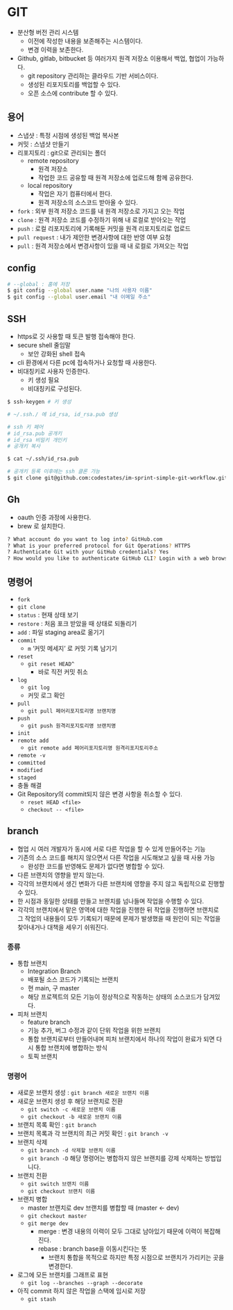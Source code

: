 # GIT

- 분산형 버전 관리 시스템
    - 이전에 작성한 내용을 보존해주는 시스템이다.
    - 변경 이력을 보존한다. 
- Github, gitlab, bitbucket 등 여러가지 원격 저장소 이용해서 백업, 협업이 가능하다. 
    - git repository 관리하는 클라우드 기반 서비스이다.
    - 생성된 리포지토리를 백업할 수 있다. 
    - 오픈 소스에 contribute 할 수 있다. 
  
## 용어
  - 스냅샷 : 특정 시점에 생성된 백업 복사본
  - 커밋 : 스냅샷 만들기
  - 리포지토리 : git으로 관리되는 폴더
      - remote repository
          - 원격 저장소
          - 작업한 코드 공유할 때 원격 저장소에 업로드해 함께 공유한다.
      - local repository
          - 작업은 자기 컴퓨터에서 한다.
          - 원격 저장소의 소스코드 받아올 수 있다.
  - `fork` : 외부 원격 저장소 코드를 내 원격 저장소로 가지고 오는 작업
  - `clone` : 원격 저장소 코드를 수정하기 위해 내 로컬로 받아오는 작업
  - `push` : 로컬 리포지토리에 기록해둔 커밋을 원격 리포지토리로 업로드
  - `pull request` : 내가 제안한 변경사항에 대한 반영 여부 요청
  - `pull` : 원격 저장소에서 변경사항이 있을 때 내 로컬로 가져오는 작업

## config

```bash
# --global : 홈에 저장
$ git config --global user.name "나의 사용자 이름"
$ git config --global user.email "내 이메일 주소"
```

## SSH

- https로 깃 사용할 때 토큰 발행 접속해야 한다.
- secure shell 줄임말
    - 보안 강화된 shell 접속
- cli 환경에서 다른 pc에 접속하거나 요청할 때 사용한다.
- 비대칭키로 사용자 인증한다.
    - 키 생성 필요
    - 비대칭키로 구성된다.

```bash
$ ssh-keygen # 키 생성

# ~/.ssh./ 에 id_rsa, id_rsa.pub 생성

# ssh 키 페어
# id_rsa.pub 공개키
# id_rsa 비밀키 개인키
# 공개키 복사

$ cat ~/.ssh/id_rsa.pub

# 공개키 등록 이후에는 ssh 클론 가능
$ git clone git@github.com:codestates/im-sprint-simple-git-workflow.git
```
    
## Gh

- oauth 인증 과정에 사용한다.
- brew 로 설치한다.

```bash
? What account do you want to log into? GitHub.com
? What is your preferred protocol for Git Operations? HTTPS
? Authenticate Git with your GitHub credentials? Yes
? How would you like to authenticate GitHub CLI? Login with a web browser
```

## 명령어

- `fork`
- `git clone`
- `status` : 현재 상태 보기
- `restore` : 처음 포크 받았을 때 상태로 되돌리기
- `add` : 파일 staging area로 옮기기
- `commit`
    - `m` ‘커밋 메세지’ 로 커밋 기록 남기기
- `reset`
    - `git reset HEAD^`
        - 바로 직전 커밋 취소
- `log`
    - `git log`
    - 커밋 로그 확인
- `pull`
    - `git pull 페어리포지토리명 브랜치명`
- `push`
    - `git push 원격리포지토리명 브랜치명`
- `init`
- `remote add`
    - `git remote add 페어리포지토리명 원격리포지토리주소`
- `remote -v`
- `committed`
- `modified`
- `staged`
- 충돌 해결
- Git Repository의 commit되지 않은 변경 사항을 취소할 수 있다.
    - `reset HEAD <file>`
    - `checkout -- <file>`

## branch

* 협업 시 여러 개발자가 동시에 서로 다른 작업을 할 수 있게 만들어주는 기능
* 기존의 소스 코드를 해치지 않으면서 다른 작업을 시도해보고 싶을 때 사용 가능
  * 완성한 코드를 반영해도 문제가 없다면 병합할 수 있다. 
* 다른 브랜치의 영향을 받지 않는다.
* 각각의 브랜치에서 생긴 변화가 다른 브랜치에 영향을 주지 않고 독립적으로 진행할 수 있다.
* 한 시점과 동일한 상태를 만들고 브랜치를 넘나들며 작업을 수행할 수 있다. 
* 각각의 브랜치에서 맡은 영역에 대한 작업을 진행한 뒤 작업을 진행하면 브랜치로 그 작업의 내용들이 모두 기록되기 때문에 문제가 발생했을 때 원인이 되는 작업을 찾아내거나 대책을 세우기 쉬워진다.

### 종류

* 통합 브랜치
  * Integration Branch
  * 배포될 소스 코드가 기록되는 브랜치
  * 현 main, 구 master
  * 해당 프로젝트의 모든 기능이 정상적으로 작동하는 상태의 소스코드가 담겨있다.
* 피처 브랜치
  * feature branch
  * 기능 추가, 버그 수정과 같이 단위 작업을 위한 브랜치
  * 통합 브랜치로부터 만들어내며 피처 브랜치에서 하나의 작업이 완료가 되면 다시 통합 브랜치에 병합하는 방식
  * 토픽 브랜치

### 명령어 
* 새로운 브랜치 생성 : `git branch 새로운 브랜치 이름`
* 새로운 브랜치 생성 후 해당 브랜치로 전환
  * `git switch -c 새로운 브랜치 이름`
  * `git checkout -b 새로운 브랜치 이름`
* 브랜치 목록 확인 : `git branch`
* 브랜치 목록과 각 브랜치의 최근 커밋 확인 : `git branch -v`
* 브랜치 삭제
  * `git branch -d 삭제할 브랜치 이름`
  * `git branch -D` 해당 명령어는 병합하지 않은 브랜치를 강제 삭제하는 방법입니다.
* 브랜치 전환
  * `git switch 브랜치 이름`
  * `git checkout 브랜치 이름`
* 브랜치 병합
  * master 브랜치로 dev 브랜치를 병합할 때 (master ← dev)
  * `git checkout master`
  * `git merge dev`
    * merge : 변경 내용의 이력이 모두 그대로 남아있기 때문에 이력이 복잡해진다.
    * rebase : branch base을 이동시킨다는 뜻
      * 브랜치 통합을 목적으로 하지만 특정 시점으로 브랜치가 가리키는 곳을 변경한다.
* 로그에 모든 브랜치를 그래프로 표현
  * `git log --branches --graph --decorate`
* 아직 commit 하지 않은 작업을 스택에 임시로 저장
  * `git stash`
